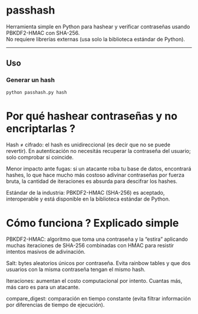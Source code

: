 # passhash 

Herramienta simple en Python para hashear y verificar contraseñas usando PBKDF2-HMAC con SHA-256.  
No requiere librerías externas (usa solo la biblioteca estándar de Python).

---

## Uso

### Generar un hash
```bash
python passhash.py hash
```

# Por qué hashear contraseñas y no encriptarlas ?

Hash ≠ cifrado: el hash es unidireccional (es decir que no se puede revertir). En autenticación no necesitás recuperar la contraseña del usuario; solo comprobar si coincide.

Menor impacto ante fugas: si un atacante roba tu base de datos, encontrará hashes, lo que hace mucho más costoso adivinar contraseñas por fuerza bruta, la cantidad de iteraciones es absurda para descifrar los hashes.

Estándar de la industria: PBKDF2-HMAC (SHA-256) es aceptado, interoperable y está disponible en la biblioteca estándar de Python.

# Cómo funciona ? Explicado simple

PBKDF2-HMAC: algoritmo que toma una contraseña y la “estira” aplicando muchas iteraciones de SHA-256 combinadas con HMAC para resistir intentos masivos de adivinación.

Salt: bytes aleatorios únicos por contraseña. Evita rainbow tables y que dos usuarios con la misma contraseña tengan el mismo hash.

Iteraciones: aumentan el costo computacional por intento. Cuantas más, más caro es para un atacante.

compare_digest: comparación en tiempo constante (evita filtrar información por diferencias de tiempo de ejecución).

